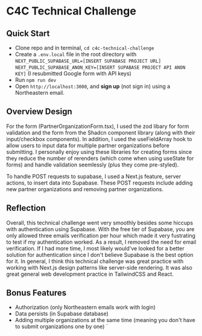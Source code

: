 # C4C Technical Challenge



## Quick Start
- Clone repo and in terminal, `cd c4c-technical-challenge`
- Create a `.env.local` file in the root directory with 
   `NEXT_PUBLIC_SUPABASE_URL=[INSERT SUPABASE PROJECT URL]`
   `NEXT_PUBLIC_SUPABASE_ANON_KEY=[INSERT SUPABASE PROJECT API ANON KEY]` (I resubmitted Google form with API keys)
- Run `npm run dev` 
- Open `http://localhost:3000`, and **sign up**  (not sign in)  using a Northeastern email. 



## Overview Design
For the form (PartnerOrganizationForm.tsx), I used the zod libary for form validation and the form from the Shadcn component library (along with their input/checkbox components). In addition, I used the useFieldArray hook to allow users to input data for multiple partner organizations before submitting. I personally enjoy using these libraries for creating forms since they reduce the number of rerenders (which come when using useState for forms) and handle validation seemlessly (plus they come pre-styled). 

To handle POST requests to supabase, I used a Next.js feature, server actions, to insert data into Supabase. These POST requests include adding new partner organizations and removing partner organizations. 

## Reflection
Overall, this technical challenge went very smoothly besides some hiccups with authentication using Supabase. With the free tier of Supabase, you are only allowed three emails verification per hour which made it very fustrating to test if my authentication worked. As a result, I removed the need for email verification. If I had more time, I most likely would've looked for a better solution for authentication since I don't believe Supabase is the best option for it. In general, I think this technical challenge was great practice with working with Next.js design patterns like server-side rendering. It was also great general web development practice in TailwindCSS and React. 


## Bonus Features
- Authorization (only Northeastern emails work with login)
- Data persists (in Supabase database)
- Adding multiple organizations at the same time (meaning you don't have to submit organizations one by one)
`
